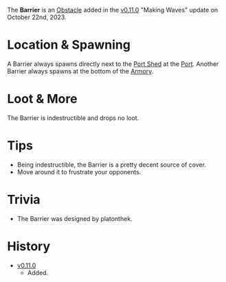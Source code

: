 The **Barrier** is an [Obstacle](/obstacles) added in the [v0.11.0](https://github.com/HasangerGames/suroi/releases/tag/v0.11.0) "Making Waves" update on October 22nd, 2023.

# Location & Spawning

A Barrier always spawns directly next to the [Port Shed](/buildings/port_shed) at the [Port](/buildings/port). Another Barrier always spawns at the bottom of the [Armory](/buildings/armory).

# Loot & More

The Barrier is indestructible and drops no loot.

# Tips

- Being indestructible, the Barrier is a pretty decent source of cover.
- Move around it to frustrate your opponents.

# Trivia

- The Barrier was designed by platonthek.

# History

- [v0.11.0](https://github.com/HasangerGames/suroi/releases/tag/v0.11.0)
  - Added.
